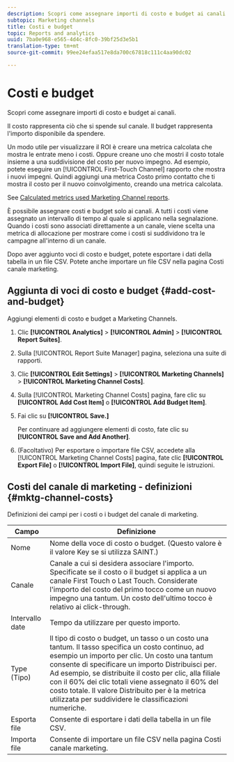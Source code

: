 ```yaml
---
description: Scopri come assegnare importi di costo e budget ai canali.
subtopic: Marketing channels
title: Costi e budget
topic: Reports and analytics
uuid: 7ba0e968-e565-4d4c-8fc0-39bf25d3e5b1
translation-type: tm+mt
source-git-commit: 99ee24efaa517e8da700c67818c111c4aa90dc02

---
```



# Costi e budget

Scopri come assegnare importi di costo e budget ai canali.

Il costo rappresenta ciò che si spende sul canale. Il budget rappresenta l'importo disponibile da spendere.

Un modo utile per visualizzare il ROI è creare una metrica calcolata che mostra le entrate meno i costi. Oppure creane uno che mostri il costo totale insieme a una suddivisione del costo per nuovo impegno. Ad esempio, potete eseguire un [!UICONTROL First-Touch Channel] rapporto che mostra i nuovi impegni. Quindi aggiungi una metrica Costo primo contatto che ti mostra il costo per il nuovo coinvolgimento, creando una metrica calcolata.

See [Calculated metrics used Marketing Channel reports](/help/components/c-marketing-channels/c-channel-calc-metrics.md).

È possibile assegnare costi e budget solo ai canali. A tutti i costi viene assegnato un intervallo di tempo al quale si applicano nella segnalazione. Quando i costi sono associati direttamente a un canale, viene scelta una metrica di allocazione per mostrare come i costi si suddividono tra le campagne all'interno di un canale.

Dopo aver aggiunto voci di costo e budget, potete esportare i dati della tabella in un file CSV. Potete anche importare un file CSV nella pagina Costi canale marketing.

## Aggiunta di voci di costo e budget {#add-cost-and-budget}

Aggiungi elementi di costo e budget a Marketing Channels.

1. Clic **[!UICONTROL Analytics]** &gt; **[!UICONTROL Admin]** &gt; **[!UICONTROL Report Suites]**.
1. Sulla [!UICONTROL Report Suite Manager] pagina, seleziona una suite di rapporti.
1. Clic **[!UICONTROL Edit Settings]** &gt; **[!UICONTROL Marketing Channels]** &gt; **[!UICONTROL Marketing Channel Costs]**.
1. Sulla [!UICONTROL Marketing Channel Costs] pagina, fare clic su **[!UICONTROL Add Cost Item]** o **[!UICONTROL Add Budget Item]**.
1. Fai clic su **[!UICONTROL Save.]**

   Per continuare ad aggiungere elementi di costo, fate clic su **[!UICONTROL Save and Add Another]**.

1. (Facoltativo) Per esportare o importare file CSV, accedete alla [!UICONTROL Marketing Channel Costs] pagina, fate clic **[!UICONTROL Export File]** o **[!UICONTROL Import File]**, quindi seguite le istruzioni.

## Costi del canale di marketing - definizioni {#mktg-channel-costs}

Definizioni dei campi per i costi o i budget del canale di marketing.

| Campo | Definizione |
|--- |--- |
| Nome | Nome della voce di costo o budget. (Questo valore è il valore Key se si utilizza SAINT.) |
| Canale | Canale a cui si desidera associare l'importo. Specificate se il costo o il budget si applica a un canale First Touch o Last Touch. Considerate l'importo del costo del primo tocco come un nuovo impegno una tantum. Un costo dell'ultimo tocco è relativo ai click-through. |
| Intervallo date | Tempo da utilizzare per questo importo. |
| Type (Tipo) | Il tipo di costo o budget, un tasso o un costo una tantum. Il tasso specifica un costo continuo, ad esempio un importo per clic. Un costo una tantum consente di specificare un importo Distribuisci per. Ad esempio, se distribuite il costo per clic, alla filiale con il 60% dei clic totali viene assegnato il 60% del costo totale. Il valore Distribuito per è la metrica utilizzata per suddividere le classificazioni numeriche. |
| Esporta file | Consente di esportare i dati della tabella in un file CSV. |
| Importa file | Consente di importare un file CSV nella pagina Costi canale marketing. |
